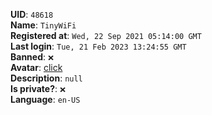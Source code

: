**UID**: `48618`  
**Name**: `TinyWiFi`  
**Registered at**: `Wed, 22 Sep 2021 05:14:00 GMT`  
**Last login**: `Tue, 21 Feb 2023 13:24:55 GMT`  
**Banned**: `❌`  
**Avatar**: [click](/avatars/09bd6720-4817-4f41-82cf-6dcdc5640593.png)  
**Description**: ```null```  
**Is private?**: `❌`  
**Language**: `en-US`